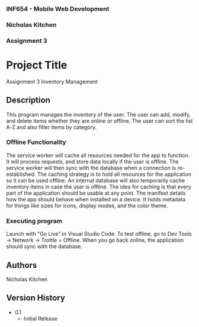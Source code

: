 ### INF654 - Mobile Web Development
### Nicholas Kitchen
### Assignment 3

# Project Title
 
Assignment 3 Inventory Management
 
## Description
 
This program manages the inventory of the user. The user can add, modify, and delete items whether they are online or offline. The user can sort the list A-Z and also filter items by category.

### Offline Functionality
The service worker will cache all resources needed for the app to function. It will process requests, and store data locally if the user is offline. The service worker will then sync with the database when a connection is re-established. 
The caching strategy is to hold all resources for the application so it can be used offline. An internal database will also temporarily cache inventory items in case the user is offline. The idea for caching is that every part of the application should be usable at any point.
The manifest details how the app should behave when installed on a device. It holds metadata for things like sizes for icons, display modes, and the color theme.
 
### Executing program
Launch with "Go Live" in Visual Studio Code. To test offline, go to Dev Tools -> Network -> Trottle = Offline. When you go back online, the application should sync with the database.
 
## Authors
 
Nicholas Kitchen
 
## Version History

* 0.1
    * Initial Release
